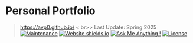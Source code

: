 # Personal Portfolio 
> https://avp0.github.io/
< br>> Last Update: Spring 2025
[![Maintenance](https://img.shields.io/badge/maintained-yes-green.svg)](https://github.com/ap27vikings/ap27vikings.github.io/commits/master)
[![Website shields.io](https://img.shields.io/badge/website-up-yellow)](http://ap27vikings.github.io/)
[![Ask Me Anything !](https://img.shields.io/badge/ask%20me-linkedin-1abc9c.svg)](https://www.linkedin.com/in/aarush-panda/)
[![License](http://img.shields.io/:license-mit-blue.svg?style=flat-square)](http://badges.mit-license.org)
